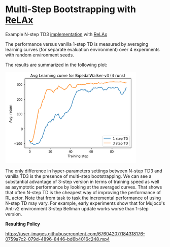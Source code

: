 # Multi-Step Bootstrapping with [ReLAx](https://github.com/nslyubaykin/relax)

Example N-step TD3 [implementation](https://github.com/nslyubaykin/nstep_td3/blob/master/nstep_td3.ipynb) with [ReLAx](https://github.com/nslyubaykin/relax)

The performance versus vanilla 1-step TD is measured by averaging learning curves (for separate evaluation environment) over 4 experiments with random environment seeds.

The results are summarized in the following plot:

![n_step_vs_1_step](https://github.com/nslyubaykin/nstep_td3/blob/master/n_step_vs_1_step.png)

The only difference in hyper-parameters settings between N-step TD3 and vanilla TD3 is the presence of multi-step bootstrapping. 
We can see a substantial advantage of 3-step version in terms of training speed as well as asymptotic performance by looking at the averaged curves.
That shows that often N-step TD is the cheapest way of improving the performance of RL actor.
Note that from task to task the incremental performance of using N-step TD may vary. For example, early experiments show that for Mujoco's Ant-v2 environment 3-step Bellman update works worse than 1-step version.

__Resulting Policy__

https://user-images.githubusercontent.com/67604207/184318176-0759a7c2-079d-4896-8446-bd6b4016c248.mp4
